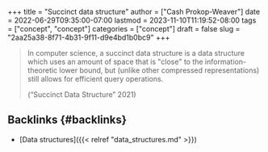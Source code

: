 +++
title = "Succinct data structure"
author = ["Cash Prokop-Weaver"]
date = 2022-06-29T09:35:00-07:00
lastmod = 2023-11-10T11:19:52-08:00
tags = ["concept", "concept"]
categories = ["concept"]
draft = false
slug = "2aa25a38-8f71-4b31-9f11-d9e4bd1b0bc9"
+++

> In computer science, a succinct data structure is a data structure which uses an amount of space that is "close" to the information-theoretic lower bound, but (unlike other compressed representations) still allows for efficient query operations.
>
> (“Succinct Data Structure” 2021)


## Backlinks {#backlinks}

-   [Data structures]({{< relref "data_structures.md" >}})
